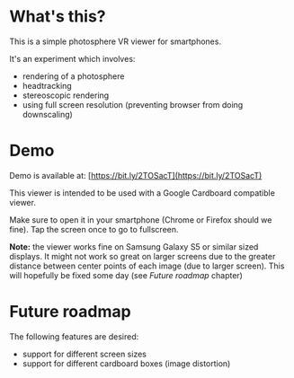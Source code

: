 # What's this?
This is a simple photosphere VR viewer for smartphones.

It's an experiment which involves:
* rendering of a photosphere
* headtracking
* stereoscopic rendering
* using full screen resolution (preventing browser from doing downscaling)

# Demo
Demo is available at: [https://bit.ly/2TOSacT](https://bit.ly/2TOSacT)

This viewer is intended to be used with a Google Cardboard compatible viewer.

Make sure to open it in your smartphone (Chrome or Firefox should we fine).
Tap the screen once to go to fullscreen.

**Note:** the viewer works fine on Samsung Galaxy S5 or similar sized displays.
It might not work so great on larger screens due to the greater distance between center points of each image (due to larger screen). This will hopefully be fixed some day (see *Future roadmap* chapter) 

# Future roadmap
The following features are desired:
* support for different screen sizes
* support for different cardboard boxes (image distortion)
